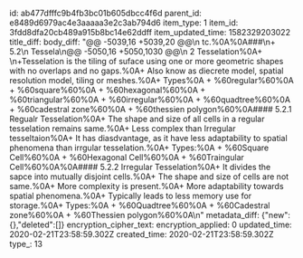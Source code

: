 id: ab477dfffc9b4fb3bc01b605dbcc4f6d
parent_id: e8489d6979ac4e3aaaaa3e2c3ab794d6
item_type: 1
item_id: 3fdd8dfa20cb489a915b8bc14e62ddff
item_updated_time: 1582329203022
title_diff: 
body_diff: "@@ -5039,16 +5039,20 @@\n tc.%0A%0A###\n+ 5.2\n  Tessela\n@@ -5050,16 +5050,1030 @@\n 2 Tesselation%0A+ \n+Tesselation is the tiling of suface using one or more geometric shapes with no overlaps and no gaps.%0A+ Also know as diecrete model, spatial resolution model, tiling or meshes.%0A+ Types%0A    + %60regular%60%0A        + %60square%60%0A        + %60hexagonal%60%0A        + %60triangular%60%0A    + %60irregular%60%0A        + %60quadtree%60%0A        + %60cadestral zone%60%0A        + %60thessien polygon%60%0A#### 5.2.1 Regualr Tesselation%0A+ The shape and size of all cells in a regular tesselation remains same.%0A+ Less complex than Irregular tesseltaion%0A+ It has diasdvantage, as it have less adaptability to spatial phenomena than irrgular tesselation.%0A+ Types:%0A    + %60Square Cell%60%0A    + %60Hexagonal Cell%60%0A    + %60Traingular Cell%60%0A%0A#### 5.2.2 Irregular Tesselation%0A+ It divides the sapce into mutually disjoint cells.%0A+ The shape and size of cells are not same.%0A+ More complexity is present.%0A+ More adaptability towards spatial phenomena.%0A+ Typically leads to less memory use for storage.%0A+ Types:%0A    + %60Quadtree%60%0A    + %60Cadestral zone%60%0A    + %60Thessien  polygon%60%0A\n"
metadata_diff: {"new":{},"deleted":[]}
encryption_cipher_text: 
encryption_applied: 0
updated_time: 2020-02-21T23:58:59.302Z
created_time: 2020-02-21T23:58:59.302Z
type_: 13